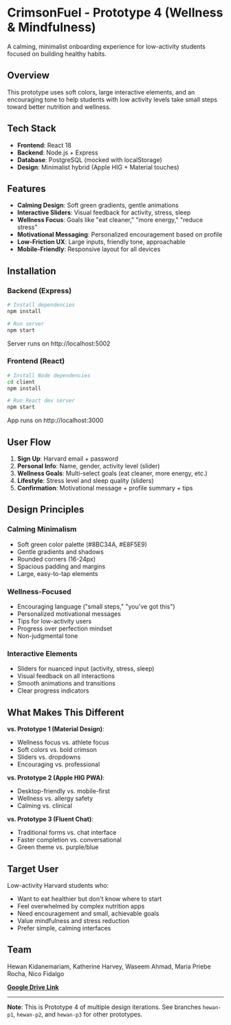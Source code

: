 # CrimsonFuel - Prototype 4 (Wellness & Mindfulness)

A calming, minimalist onboarding experience for low-activity students focused on building healthy habits.

## Overview

This prototype uses soft colors, large interactive elements, and an encouraging tone to help students with low activity levels take small steps toward better nutrition and wellness.

## Tech Stack

- **Frontend**: React 18
- **Backend**: Node.js + Express
- **Database**: PostgreSQL (mocked with localStorage)
- **Design**: Minimalist hybrid (Apple HIG + Material touches)

## Features

- **Calming Design**: Soft green gradients, gentle animations
- **Interactive Sliders**: Visual feedback for activity, stress, sleep
- **Wellness Focus**: Goals like "eat cleaner," "more energy," "reduce stress"
- **Motivational Messaging**: Personalized encouragement based on profile
- **Low-Friction UX**: Large inputs, friendly tone, approachable
- **Mobile-Friendly**: Responsive layout for all devices

## Installation

### Backend (Express)

```bash
# Install dependencies
npm install

# Run server
npm start
```

Server runs on http://localhost:5002

### Frontend (React)

```bash
# Install Node dependencies
cd client
npm install

# Run React dev server
npm start
```

App runs on http://localhost:3000

## User Flow

1. **Sign Up**: Harvard email + password
2. **Personal Info**: Name, gender, activity level (slider)
3. **Wellness Goals**: Multi-select goals (eat cleaner, more energy, etc.)
4. **Lifestyle**: Stress level and sleep quality (sliders)
5. **Confirmation**: Motivational message + profile summary + tips

## Design Principles

### Calming Minimalism
- Soft green color palette (#8BC34A, #E8F5E9)
- Gentle gradients and shadows
- Rounded corners (16-24px)
- Spacious padding and margins
- Large, easy-to-tap elements

### Wellness-Focused
- Encouraging language ("small steps," "you've got this")
- Personalized motivational messages
- Tips for low-activity users
- Progress over perfection mindset
- Non-judgmental tone

### Interactive Elements
- Sliders for nuanced input (activity, stress, sleep)
- Visual feedback on all interactions
- Smooth animations and transitions
- Clear progress indicators

## What Makes This Different

**vs. Prototype 1 (Material Design)**:
- Wellness focus vs. athlete focus
- Soft colors vs. bold crimson
- Sliders vs. dropdowns
- Encouraging vs. professional

**vs. Prototype 2 (Apple HIG PWA)**:
- Desktop-friendly vs. mobile-first
- Wellness vs. allergy safety
- Calming vs. clinical

**vs. Prototype 3 (Fluent Chat)**:
- Traditional forms vs. chat interface
- Faster completion vs. conversational
- Green theme vs. purple/blue

## Target User

Low-activity Harvard students who:
- Want to eat healthier but don't know where to start
- Feel overwhelmed by complex nutrition apps
- Need encouragement and small, achievable goals
- Value mindfulness and stress reduction
- Prefer simple, calming interfaces

## Team

Hewan Kidanemariam, Katherine Harvey, Waseem Ahmad, Maria Priebe Rocha, Nico Fidalgo

**[Google Drive Link](https://drive.google.com/drive/folders/1dKW0DE_A_zDPKRCA3VlAjAYWQKWR3-yu?usp=drive_link)**

---

**Note**: This is Prototype 4 of multiple design iterations. See branches `hewan-p1`, `hewan-p2`, and `hewan-p3` for other prototypes.